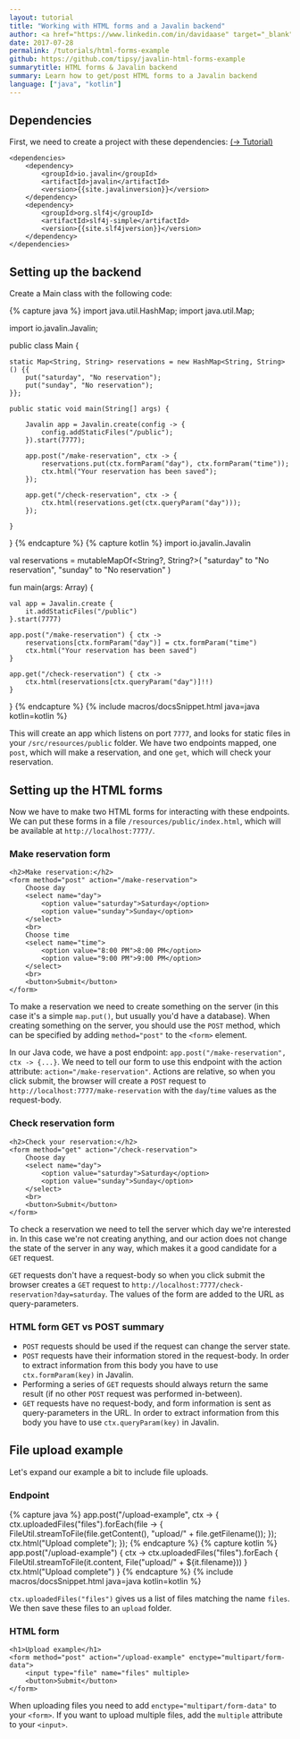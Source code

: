 ```yaml
---
layout: tutorial
title: "Working with HTML forms and a Javalin backend"
author: <a href="https://www.linkedin.com/in/davidaase" target="_blank">David Åse</a>
date: 2017-07-28
permalink: /tutorials/html-forms-example
github: https://github.com/tipsy/javalin-html-forms-example
summarytitle: HTML forms & Javalin backend
summary: Learn how to get/post HTML forms to a Javalin backend
language: ["java", "kotlin"]
---
```


## Dependencies

First, we need to create a project with these dependencies: [(→ Tutorial)](/tutorials/maven-setup)

~~~markup
<dependencies>
    <dependency>
        <groupId>io.javalin</groupId>
        <artifactId>javalin</artifactId>
        <version>{{site.javalinversion}}</version>
    </dependency>
    <dependency>
        <groupId>org.slf4j</groupId>
        <artifactId>slf4j-simple</artifactId>
        <version>{{site.slf4jversion}}</version>
    </dependency>
</dependencies>
~~~

## Setting up the backend

Create a Main class with the following code:

{% capture java %}
import java.util.HashMap;
import java.util.Map;

import io.javalin.Javalin;

public class Main {

    static Map<String, String> reservations = new HashMap<String, String>() {{
        put("saturday", "No reservation");
        put("sunday", "No reservation");
    }};

    public static void main(String[] args) {

        Javalin app = Javalin.create(config -> {
            config.addStaticFiles("/public");
        }).start(7777);

        app.post("/make-reservation", ctx -> {
            reservations.put(ctx.formParam("day"), ctx.formParam("time"));
            ctx.html("Your reservation has been saved");
        });

        app.get("/check-reservation", ctx -> {
            ctx.html(reservations.get(ctx.queryParam("day")));
        });

    }

}
{% endcapture %}
{% capture kotlin %}
import io.javalin.Javalin

val reservations = mutableMapOf<String?, String?>(
        "saturday" to "No reservation",
        "sunday" to "No reservation"
)

fun main(args: Array<String>) {

    val app = Javalin.create {
        it.addStaticFiles("/public")
    }.start(7777)

    app.post("/make-reservation") { ctx ->
        reservations[ctx.formParam("day")] = ctx.formParam("time")
        ctx.html("Your reservation has been saved")
    }

    app.get("/check-reservation") { ctx ->
        ctx.html(reservations[ctx.queryParam("day")]!!)
    }

}
{% endcapture %}
{% include macros/docsSnippet.html java=java kotlin=kotlin %}

This will create an app which listens on port `7777`,
and looks for static files in your `/src/resources/public` folder.
We have two endpoints mapped, one `post`, which will make a reservation,
and one `get`, which will check your reservation.

## Setting up the HTML forms

Now we have to make two HTML forms for interacting with these endpoints.
We can put these forms in a file `/resources/public/index.html`, which will be
available at `http://localhost:7777/`.

### Make reservation form
```markup
<h2>Make reservation:</h2>
<form method="post" action="/make-reservation">
    Choose day
    <select name="day">
        <option value="saturday">Saturday</option>
        <option value="sunday">Sunday</option>
    </select>
    <br>
    Choose time
    <select name="time">
        <option value="8:00 PM">8:00 PM</option>
        <option value="9:00 PM">9:00 PM</option>
    </select>
    <br>
    <button>Submit</button>
</form>
```

To make a reservation we need to create something on the server
(in this case it's a simple `map.put()`, but usually you'd have a database).
When creating something on the server, you should use the `POST` method,
which can be specified by adding `method="post"` to the `<form>` element.

In our Java code, we have a post endpoint: `app.post("/make-reservation", ctx -> {...}`. We
need to tell our form to use this endpoint with the action attribute: `action="/make-reservation"`.
Actions are relative, so when you click submit, the browser will create a `POST` request
to `http://localhost:7777/make-reservation` with the `day`/`time` values as the request-body.

### Check reservation form
```markup
<h2>Check your reservation:</h2>
<form method="get" action="/check-reservation">
    Choose day
    <select name="day">
        <option value="saturday">Saturday</option>
        <option value="sunday">Sunday</option>
    </select>
    <br>
    <button>Submit</button>
</form>
```

To check a reservation we need to tell the server which day we're interested in.
In this case we're not creating anything, and our action does not change the state
of the server in any way, which makes it a good candidate for a `GET` request.

`GET` requests don't have a request-body so when you click submit the browser
creates a `GET` request to `http://localhost:7777/check-reservation?day=saturday`.
The values of the form are added to the URL as query-parameters.

### HTML form GET vs POST summary
* `POST` requests should be used if the request can change the server state.
* `POST` requests have their information stored in the request-body. In order to extract information from this body you have to use `ctx.formParam(key)` in Javalin.
* Performing a series of `GET` requests should always return the same result (if no other `POST` request was performed in-between).
* `GET` requests have no request-body, and form information is sent as query-parameters in the URL. In order to extract information from this body you have to use `ctx.queryParam(key)` in Javalin.

## File upload example
Let's expand our example a bit to include file uploads.

### Endpoint
{% capture java %}
app.post("/upload-example", ctx -> {
    ctx.uploadedFiles("files").forEach(file -> {
        FileUtil.streamToFile(file.getContent(), "upload/" + file.getFilename());
    });
    ctx.html("Upload complete");
});
{% endcapture %}
{% capture kotlin %}
app.post("/upload-example") { ctx ->
    ctx.uploadedFiles("files").forEach {
        FileUtil.streamToFile(it.content, File("upload/" + ${it.filename}))
    }
    ctx.html("Upload complete")
}
{% endcapture %}
{% include macros/docsSnippet.html java=java kotlin=kotlin %}

`ctx.uploadedFiles("files")` gives us a list of files matching the name `files`.
We then save these files to an `upload` folder.

### HTML form

```markup
<h1>Upload example</h1>
<form method="post" action="/upload-example" enctype="multipart/form-data">
    <input type="file" name="files" multiple>
    <button>Submit</button>
</form>
```

When uploading files you need to add `enctype="multipart/form-data"` to your `<form>`.
If you want to upload multiple files, add the `multiple` attribute to your `<input>`.
